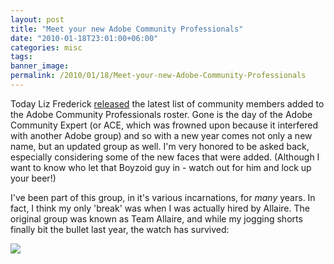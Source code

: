 ```yaml
---
layout: post
title: "Meet your new Adobe Community Professionals"
date: "2010-01-18T23:01:00+06:00"
categories: misc 
tags: 
banner_image: 
permalink: /2010/01/18/Meet-your-new-Adobe-Community-Professionals
---
```


Today Liz Frederick <a href="http://lizfrederick.blogspot.com/2010/01/new-acps-for-2010.html">released</a> the latest list of community members added to the Adobe Community Professionals roster. Gone is the day of the Adobe Community Expert (or ACE, which was frowned upon because it interfered with another Adobe group) and so with a new year comes not only a new name, but an updated group as well. I'm very honored to be asked back, especially considering some of the new faces that were added. (Although I want to know who let that Boyzoid guy in - watch out for him and lock up your beer!) 

I've been part of this group, in it's various incarnations, for <i>many</i> years. In fact, I think my only 'break' was when I was actually hired by Allaire. The original group was known as Team Allaire, and while my jogging shorts finally bit the bullet last year, the watch has survived:

<img src="https://static.raymondcamden.com/images/watch1.jpg" />